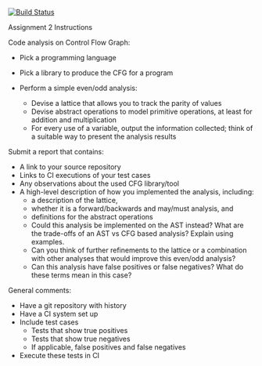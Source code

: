 [![Build Status](https://travis-ci.com/mtbadakhshan/ece654-assignment2.svg?branch=main)](https://travis-ci.com/mtbadakhshan/ece654-assignment2)


Assignment 2 Instructions


Code analysis on Control Flow Graph:

- Pick a programming language

- Pick a library to produce the CFG for a program

- Perform a simple even/odd analysis:

	- Devise a lattice that allows you to track the parity of values
	- Devise abstract operations to model primitive operations, at least for addition and multiplication
	- For every use of a variable, output the information collected; think of a suitable way to present the analysis results


Submit a report that contains:

- A link to your source repository
- Links to CI executions of your test cases
- Any observations about the used CFG library/tool
- A high-level description of how you implemented the analysis, including:
	- a description of the lattice,
	- whether it is a forward/backwards and may/must analysis, and
	- definitions for the abstract operations
	- Could this analysis be implemented on the AST instead? What are the trade-offs of an AST vs CFG based analysis? Explain using examples.
	- Can you think of further refinements to the lattice or a combination with other analyses that would improve this even/odd analysis?
	- Can this analysis have false positives or false negatives? What do these terms mean in this case?

General comments:

- Have a git repository with history
- Have a CI system set up
- Include test cases
	- Tests that show true positives
	- Tests that show true negatives
	- If applicable, false positives and false negatives
- Execute these tests in CI